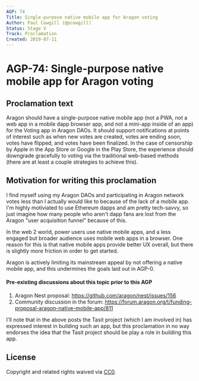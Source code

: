 ```yaml
---
AGP: 74
Title: Single-purpose native mobile app for Aragon voting
Author: Paul Cowgill (@pcowgill)
Status: Stage V
Track: Proclamation
Created: 2019-07-11
---
```


# AGP-74: Single-purpose native mobile app for Aragon voting

## Proclamation text
Aragon should have a single-purpose native mobile app (not a PWA, not a web app in a mobile dapp browser app, and not a mini-app inside of an app) for the Voting app in Aragon DAOs. It should support notifications at points of interest such as when new votes are created, votes are ending soon, votes have flipped, and votes have been finalized. In the case of censorship by Apple in the App Store or Google in the Play Store, the experience should downgrade gracefully to voting via the traditional web-based methods (there are at least a couple strategies to achieve this).

## Motivation for writing this proclamation
I find myself using my Aragon DAOs and participating in Aragon network votes less than I actually would like to because of the lack of a mobile app. I'm highly motiviated to use Ethereum dapps and am pretty tech-savvy, so just imagine how many people who aren't dapp fans are lost from the Aragon "user acquisition funnel" because of this.

In the web 2 world, power users use native mobile apps, and a less engaged but broader audience uses mobile web apps in a browser. One reason for this is that native mobile apps provide better UX overall, but there is slightly more friction in order to get started.

Aragon is actively limiting its mainstream appeal by not offering a native mobile app, and this undermines the goals laid out in AGP-0.

#### Pre-existing discussions about this topic prior to this AGP

1. Aragon Nest proposal: https://github.com/aragon/nest/issues/156
1. Community discussion in the forum: https://forum.aragon.org/t/funding-proposal-aragon-native-mobile-app/811

I'll note that in the above posts the Tasit project (which I am involved in) has expressed interest in building such an app, but this proclamation in no way endorses the idea that the Tasit project should be play a role in building this app.

## License
Copyright and related rights waived via [CC0](https://creativecommons.org/publicdomain/zero/1.0/).
